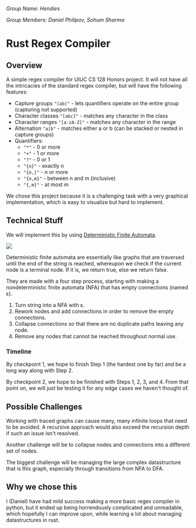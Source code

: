 *Group Name: Hendies*

*Group Members: Daniel Philipov, Sohum Sharma*


# Rust Regex Compiler
## Overview
A simple regex compiler for UIUC CS 128 Honors project. It will not have all the intricacies of the standard regex compiler, but will have the following features:
* Capture groups ```"(ab)"``` - lets quantifiers operate on the entire group (capturing not supported)
* Character classes ```"[abc]"``` - matches any character in the class
* Character ranges ```"[a-zA-Z]"``` - matches any character in the range
* Alternation ```"a|b"``` - matches either a or b (can be stacked or nested in capture groups)
* Quantifiers:
  * ```"*"``` - 0 or more
  * ```"+"``` - 1 or more
  * ```"?"``` - 0 or 1
  * ```"{n}"``` - exactly n
  * ```"{n,}"``` - n or more
  * ```"{n,m}"``` - between n and m (inclusive)
  * ```"{,m}"``` - at most m

We chose this project because it is a challenging task with a very graphical implementation, which is easy to visualize but hard to implement.

## Technical Stuff

We will implement this by using [Deterministic Finite Automata](https://en.wikipedia.org/wiki/Deterministic_finite_automaton).

![](https://www.tutorialspoint.com/automata_theory/images/dfa_graphical_representation.jpg)

Deterministic finite automata are essentially like graphs that are traversed until the end of the string is reached, whereupon we check if the current node is a terminal node. If it is, we return true, else we return false.

They are made with a four step process, starting with making a nondeterministic finite automata (NFA) that has empty connections (named ε).

1. Turn string into a NFA with ε.
2. Rework nodes and add connections in order to remove the empty connections.
3. Collapse connections so that there are no duplicate paths leaving any node.
4. Remove any nodes that cannot be reached throughout normal use.

### Timeline

By checkpoint 1, we hope to finish Step 1 (the hardest one by far) and be a long way along with Step 2.

By checkpoint 2, we hope to be finished with Steps 1, 2, 3, and 4. From that point on, we will just be testing it for any edge cases we haven't thought of.

## Possible Challenges

Working with traced graphs can cause many, many infinite loops that need to be avoided. A recursive approach would also exceed the recursion depth if such an issue isn't resolved. 

Another challenge will be to collapse nodes and connections into a different set of nodes.

The biggest challenge will be managing the large complex datastructure that is this graph, especially through transitions from NFA to DFA.

## Why we chose this

I (Daniel) have had mild success making a more basic regex compiler in python, but it ended up being horrendously complicated and unreadable, which hopefully I can improve upon, while learning a lot about managing datastructures in rust.
